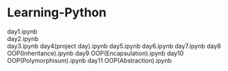 # Learning-Python
day1.ipynb <br>
day2.ipynb <br>
day3.ipynb
day4(project day).ipynb
day5.ipynb
day6.ipynb
day7.ipynb
day8 OOP(Inheritance).ipynb
day9 OOP(Encapsulation).ipynb
day10 OOP(Polymorphisum).ipynb
day11 OOP(Abstraction).ipynb
